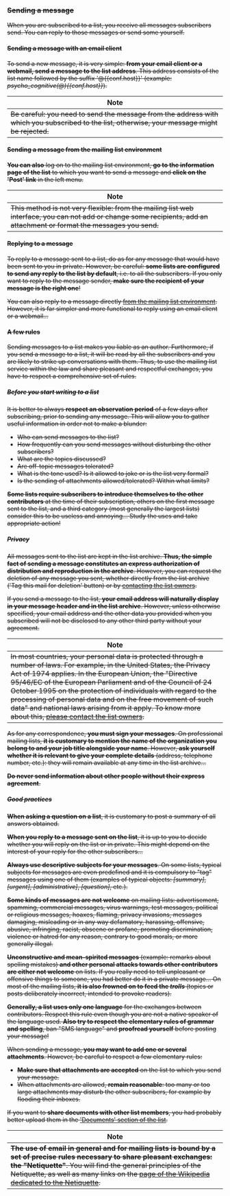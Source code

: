 ### <span id="sendmsg"></span>~~Sending a message~~

~~When you are subscribed to a list, you receive all messages subscribers send. You can reply to those messages or send some yourself.~~

#### ~~Sending a message with an email client~~

~~To send a new message, it is very simple: **from your email client or a webmail, send a message to the list address**. This address consists of the list name followed by the suffix '@{{conf.host}}' (example: *psycho\_cognitive(@){{conf.host}}*).~~

| Note |
|------|
| ~~Be careful: you need to send the message from the address with which you subscribed to the list, otherwise, your message might be rejected.~~ |

#### ~~Sending a message from the mailing list environment~~

~~**You can also** log on to the mailing list environment, **go to the information page of the list** to which you want to send a message and **click on the 'Post' link** in the left menu.~~

| Note |
|------|
| ~~This method is not very flexible: from the mailing list web interface, you can not add or change some recipients, add an attachment or format the messages you send.~~ |

#### ~~Replying to a message~~

~~To reply to a message sent to a list, do as for any message that would have been sent to you in private. However, be careful: **some lists are configured to send any reply to the list by default**, i.e. to all the subscribers. If you only want to reply to the message sender, **make sure the recipient of your message is the right one**!~~

~~You can also reply to a message directly [from the mailing list environment](#answeronline). However, it is far simpler and more functional to reply using an email client or a webmail...~~

#### <span id="rulesuser"></span>~~A few rules~~

~~Sending messages to a list makes you liable as an author. Furthermore, if you send a message to a list, it will be read by all the subscribers and you are likely to strike up conversations with them. Thus, to use the mailing list service within the law and share pleasant and respectful exchanges, you have to respect a comprehensive set of rules.~~

##### ~~Before you start writing to a list~~

~~It is better to always **respect an observation period** of a few days after subscribing, prior to sending any message. This will allow you to gather useful information in order not to make a blunder:~~

-   ~~Who can send messages to the list?~~
-   ~~How frequently can you send messages without disturbing the other subscribers?~~
-   ~~What are the topics discussed?~~
-   ~~Are off-topic messages tolerated?~~
-   ~~What is the tone used? Is it allowed to joke or is the list very formal?~~
-   ~~Is the sending of attachments allowed/tolerated? Within what limits?~~

~~**Some lists require subscribers to introduce themselves to the other contributors** at the time of their subscription, others on the first message sent to the list, and a third category (most generally the largest lists) consider this to be useless and annoying... Study the uses and take appropriate action!~~

##### ~~Privacy~~

~~All messages sent to the list are kept in the list archive. **Thus, the simple fact of sending a message constitutes an express authorization of distribution and reproduction in the archive**. However, you can request the deletion of any message you sent, whether directly from the list archive ('Tag this mail for deletion' button) or by [contacting the list owners](faquser#contactadmin.md).~~

~~If you send a message to the list, **your email address will naturally display in your message header and in the list archive**. However, unless otherwise specified, your email address and the other data you provided when you subscribed will not be disclosed to any other third party without your agreement.~~

| Note |
|------|
| ~~In most countries, your personal data is protected through a number of laws. For example, in the United States, the Privacy Act of 1974 applies. In the European Union, the "Directive 95/46/EC of the European Parliament and of the Council of 24 October 1995 on the protection of individuals with regard to the processing of personal data and on the free movement of such data" and national laws arising from it apply. To know more about this, [please contact the list owners](faquser#contactadmin.md).~~ |

~~As for any correspondence, **you must sign your messages**. On professional mailing lists, **it is customary to mention the name of the organization you belong to and your job title alongside your name**. However, **ask yourself whether it is relevant to give your complete details** (address, telephone number, etc.): they will remain available at any time in the list archive...~~

~~**Do never send information about other people without their express agreement**.~~

##### ~~Good practices~~

~~**When asking a question on a list**, it is customary to post a summary of all answers obtained.~~

~~**When you reply to a message sent on the list**, it is up to you to decide whether you will reply on the list or in private. This might depend on the interest of your reply for the other subscribers...~~

~~**Always use descriptive subjects for your messages**. On some lists, typical subjects for messages are even predefined and it is compulsory to "tag" messages using one of them (examples of typical objects: *\[summary\]*, *\[urgent\]*, *\[administrative\]*, *\[question\]*, etc.).~~

~~**Some kinds of messages are not welcome** on mailing lists: advertisement, spamming, commercial messages, virus warnings, test messages, political or religious messages, hoaxes, flaming, privacy invasions, messages damaging, misleading or in any way defamatory, harassing, offensive, abusive, infringing, racist, obscene or profane, promoting discrimination, violence or hatred for any reason, contrary to good morals, or more generally illegal.~~

~~**Unconstructive and mean-spirited messages** (example: remarks about spelling mistakes) **and other personal attacks towards other contributors are either not welcome** on lists. If you really need to tell unpleasant or offensive things to someone, you had better do it in a private message... On most of the mailing lists, **it is also frowned on to feed the *trolls*** (topics or posts deliberately incorrect, intended to provoke readers).~~

~~**Generally, a list uses only one language** for the exchanges between contributors. Respect this rule even though you are not a native speaker of the language used. **Also try to respect the elementary rules of grammar and spelling**, ban "SMS language" and **proofread yourself** before posting your message!~~

~~When sending a message, **you may want to add one or several attachments**. However, be careful to respect a few elementary rules:~~

-   ~~**Make sure that attachments are accepted** on the list to which you send your message.~~
-   ~~When attachments are allowed, **remain reasonable**: too many or too large attachments may disturb the other subscribers, for example by flooding their inboxes.~~

~~If you want to **share documents with other list members**, you had probably better upload them in the ['Documents' section of the list](shared.md).~~

| Note |
|------|
| ~~**The use of email in general and for mailing lists is bound by a set of precise rules necessary to share pleasant exchanges: the "Netiquette"**. You will find the general principles of the Netiquette, as well as many links on the [page of the Wikipedia dedicated to the Netiquette](http://en.wikipedia.org/wiki/Netiquette).~~ |


